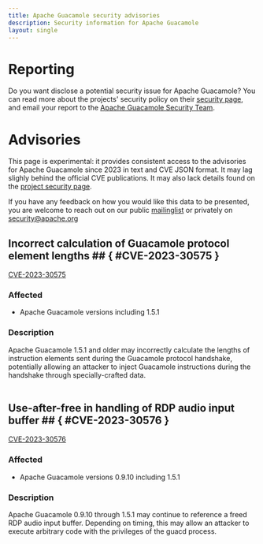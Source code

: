 ```yaml
---
title: Apache Guacamole security advisories
description: Security information for Apache Guacamole
layout: single
---
```


# Reporting

Do you want disclose a potential security issue for Apache Guacamole? You can read more about the projects' security policy on their [security page](https://guacamole.apache.org/security/), and email your report to the  [Apache Guacamole Security Team](mailto:security@guacamole.apache.org).

# Advisories

This page is experimental: it provides consistent access to the advisories for Apache Guacamole since 2023 in text and CVE JSON format. It may lag slighly behind the official CVE publications. It may also lack details found on the [project security page](https://guacamole.apache.org/security/).

If you have any feedback on how you would like this data to be presented, you are welcome to reach out on our public [mailinglist](/mailinglist) or privately on [security@apache.org](mailto:security@apache.org)

## Incorrect calculation of Guacamole protocol element lengths ## { #CVE-2023-30575 }

[CVE-2023-30575](./CVE-2023-30575.cve.json)

### Affected

* Apache Guacamole versions  including 1.5.1


### Description

Apache Guacamole 1.5.1 and older may incorrectly calculate the lengths of instruction elements sent during the Guacamole protocol handshake, potentially allowing an attacker to inject Guacamole instructions during the handshake through specially-crafted data.<br><br>

## Use-after-free in handling of RDP audio input buffer ## { #CVE-2023-30576 }

[CVE-2023-30576](./CVE-2023-30576.cve.json)

### Affected

* Apache Guacamole versions 0.9.10 including 1.5.1


### Description

Apache Guacamole 0.9.10 through 1.5.1 may continue to reference a freed RDP audio input buffer. Depending on timing, this may allow an attacker to execute arbitrary code with the privileges of the guacd process.<br><br>
